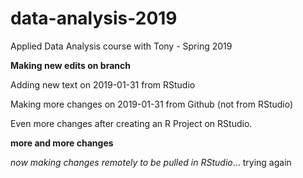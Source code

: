 # data-analysis-2019
Applied Data Analysis course with Tony - Spring 2019

**Making new edits on branch**

Adding new text on 2019-01-31 from RStudio

Making more changes on 2019-01-31 from Github (not from RStudio)

Even more changes after creating an R Project on RStudio.

**more and more changes**

*now making changes remotely to be pulled in RStudio*... trying again
